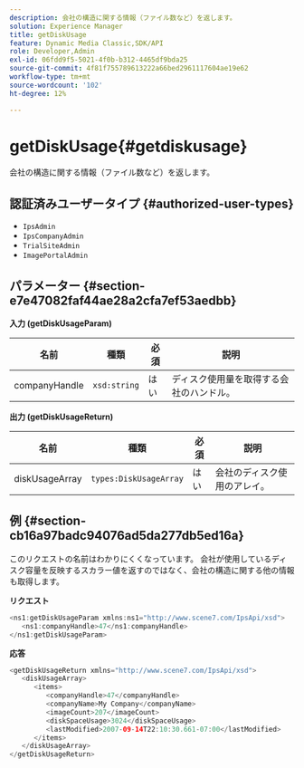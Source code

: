 ```yaml
---
description: 会社の構造に関する情報（ファイル数など）を返します。
solution: Experience Manager
title: getDiskUsage
feature: Dynamic Media Classic,SDK/API
role: Developer,Admin
exl-id: 06fdd9f5-5021-4f0b-b312-4465df9bda25
source-git-commit: 4f81f755789613222a66bed2961117604ae19e62
workflow-type: tm+mt
source-wordcount: '102'
ht-degree: 12%

---
```


# getDiskUsage{#getdiskusage}

会社の構造に関する情報（ファイル数など）を返します。

## 認証済みユーザータイプ {#authorized-user-types}

* `IpsAdmin`
* `IpsCompanyAdmin`
* `TrialSiteAdmin`
* `ImagePortalAdmin`

## パラメーター {#section-e7e47082faf44ae28a2cfa7ef53aedbb}

**入力 (getDiskUsageParam)**

| 名前 | 種類 | 必須 | 説明 |
|---|---|---|---|
| companyHandle | `xsd:string` | はい | ディスク使用量を取得する会社のハンドル。 |

**出力 (getDiskUsageReturn)**

| 名前 | 種類 | 必須 | 説明 |
|---|---|---|---|
| diskUsageArray | `types:DiskUsageArray` | はい | 会社のディスク使用のアレイ。 |

## 例 {#section-cb16a97badc94076ad5da277db5ed16a}

このリクエストの名前はわかりにくくなっています。 会社が使用しているディスク容量を反映するスカラー値を返すのではなく、会社の構造に関する他の情報も取得します。

**リクエスト**

```java
<ns1:getDiskUsageParam xmlns:ns1="http://www.scene7.com/IpsApi/xsd">
   <ns1:companyHandle>47</ns1:companyHandle>
</ns1:getDiskUsageParam>
```

**応答**

```java
<getDiskUsageReturn xmlns="http://www.scene7.com/IpsApi/xsd">
   <diskUsageArray>
      <items>
         <companyHandle>47</companyHandle>
         <companyName>My Company</companyName>
         <imageCount>207</imageCount>
         <diskSpaceUsage>3024</diskSpaceUsage>
         <lastModified>2007-09-14T22:10:30.661-07:00</lastModified>
      </items>
   </diskUsageArray>
</getDiskUsageReturn>
```
